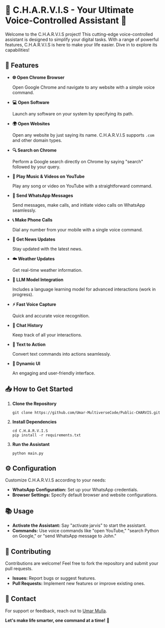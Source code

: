 <!DOCTYPE html>
<html lang="en">
<head>
  <meta charset="UTF-8">
  <meta name="viewport" content="width=device-width, initial-scale=1.0">
  <title>C.H.A.R.V.I.S - README</title>
</head>
<body>
  <h1>🌟 C.H.A.R.V.I.S - Your Ultimate Voice-Controlled Assistant 🌟</h1>

  <p>Welcome to the C.H.A.R.V.I.S project! This cutting-edge voice-controlled assistant is designed to simplify your digital tasks. With a range of powerful features, C.H.A.R.V.I.S is here to make your life easier. Dive in to explore its capabilities!</p>

  <h2>🚀 Features</h2>
  <ul>
    <li><b>🌐 Open Chrome Browser</b>
      <p>Open Google Chrome and navigate to any website with a simple voice command.</p>
    </li>
    <li><b>💻 Open Software</b>
      <p>Launch any software on your system by specifying its path.</p>
    </li>
    <li><b>🌍 Open Websites</b>
      <p>Open any website by just saying its name. C.H.A.R.V.I.S supports <code>.com</code> and other domain types.</p>
    </li>
    <li><b>🔍 Search on Chrome</b>
      <p>Perform a Google search directly on Chrome by saying "search" followed by your query.</p>
    </li>
    <li><b>🎵 Play Music & Videos on YouTube</b>
      <p>Play any song or video on YouTube with a straightforward command.</p>
    </li>
    <li><b>📱 Send WhatsApp Messages</b>
      <p>Send messages, make calls, and initiate video calls on WhatsApp seamlessly.</p>
    </li>
    <li><b>📞 Make Phone Calls</b>
      <p>Dial any number from your mobile with a single voice command.</p>
    </li>
    <li><b>📰 Get News Updates</b>
      <p>Stay updated with the latest news.</p>
    </li>
    <li><b>☁️ Weather Updates</b>
      <p>Get real-time weather information.</p>
    </li>
    <li><b>🤖 LLM Model Integration</b>
      <p>Includes a language learning model for advanced interactions (work in progress).</p>
    </li>
    <li><b>⚡ Fast Voice Capture</b>
      <p>Quick and accurate voice recognition.</p>
    </li>
    <li><b>📜 Chat History</b>
      <p>Keep track of all your interactions.</p>
    </li>
    <li><b>📝 Text to Action</b>
      <p>Convert text commands into actions seamlessly.</p>
    </li>
    <li><b>🎨 Dynamic UI</b>
      <p>An engaging and user-friendly interface.</p>
    </li>
  </ul>

  <h2>📥 How to Get Started</h2>
  <ol>
    <li><b>Clone the Repository</b>
      <pre><code>git clone https://github.com/Umar-MultiverseCode/Public-CHARVIS.git</code></pre>
    </li>
    <li><b>Install Dependencies</b>
      <pre><code>cd C.H.A.R.V.I.S
pip install -r requirements.txt</code></pre>
    </li>
    <li><b>Run the Assistant</b>
      <pre><code>python main.py</code></pre>
    </li>
  </ol>

  <h2>⚙️ Configuration</h2>
  <p>Customize C.H.A.R.V.I.S according to your needs:</p>
  <ul>
    <li><b>WhatsApp Configuration:</b> Set up your WhatsApp credentials.</li>
    <li><b>Browser Settings:</b> Specify default browser and website configurations.</li>
  </ul>

  <h2>📚 Usage</h2>
  <ul>
    <li><b>Activate the Assistant:</b> Say "activate jarvis" to start the assistant.</li>
    <li><b>Commands:</b> Use voice commands like "open YouTube," "search Python on Google," or "send WhatsApp message to John."</li>
  </ul>

  <h2>🤝 Contributing</h2>
  <p>Contributions are welcome! Feel free to fork the repository and submit your pull requests.</p>
  <ul>
    <li><b>Issues:</b> Report bugs or suggest features.</li>
    <li><b>Pull Requests:</b> Implement new features or improve existing ones.</li>
  </ul>

  <h2>📧 Contact</h2>
  <p>For support or feedback, reach out to <a href="mailto:umarmulla7700@gmail.com">Umar Mulla</a>.</p>

  <p><b>Let's make life smarter, one command at a time!</b> 🚀</p>
</body>
</html>
